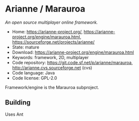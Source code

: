 # Arianne / Marauroa

_An open source multiplayer online framework._

- Home: https://arianne-project.org/, https://arianne-project.org/engine/marauroa.html, https://sourceforge.net/projects/arianne/
- State: mature
- Download: https://arianne-project.org/engine/marauroa.html
- Keywords: framework, 2D, multiplayer
- Code repository: https://git.code.sf.net/p/arianne/marauroa, http://arianne.cvs.sourceforge.net (cvs)
- Code language: Java
- Code license: GPL-2.0

Framework/engine is the Marauroa subproject.

## Building

Uses Ant

